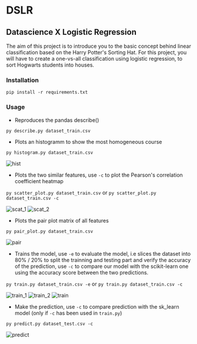 # DSLR
## Datascience X Logistic Regression


The aim of this project is to introduce you to the basic concept behind linear classification based on the Harry Potter's Sorting Hat.
For this project, you will have to create a one-vs-all classification using logistic regression, to sort Hogwarts students into houses.


### Installation

```pip install -r requirements.txt```

### Usage

- Reproduces the pandas describe()

```py describe.py dataset_train.csv```

- Plots an histogramm to show the most homogeneous course

```py histogram.py dataset_train.csv```

![hist](https://user-images.githubusercontent.com/40288838/70129625-6470e780-167f-11ea-8894-fdae2c0807cf.PNG)


- Plots the two similar features, use ```-c``` to plot the Pearson's correlation coefficient heatmap

```py scatter_plot.py dataset_train.csv``` or ```py scatter_plot.py dataset_train.csv -c```

![scat_1](https://user-images.githubusercontent.com/40288838/70129631-66d34180-167f-11ea-9b21-f2d1d325352d.PNG)
![scat_2](https://user-images.githubusercontent.com/40288838/70129632-676bd800-167f-11ea-8d30-c02d3fe5c955.PNG)


- Plots the pair plot matrix of all features

```py pair_plot.py dataset_train.csv```

![pair](https://user-images.githubusercontent.com/40288838/70129635-69ce3200-167f-11ea-9007-af846294761b.png)


- Trains the model, use ```-e``` to evaluate the model, i.e slices the dataset into 80% / 20% to split the trainning and testing part and verify the accuracy of the prediction, use 
```-c``` to compare our model with the scikit-learn one using the accuracy score between the two predictions.

```py train.py dataset_train.csv -e``` or ```py train.py dataset_train.csv -c```

![train_1](https://user-images.githubusercontent.com/40288838/70129640-6d61b900-167f-11ea-9f19-9af0b1cc063c.PNG)
![train_2](https://user-images.githubusercontent.com/40288838/70129641-6d61b900-167f-11ea-9739-c742ab3c1185.PNG)
![train](https://user-images.githubusercontent.com/40288838/70129642-6dfa4f80-167f-11ea-8c7b-f7ef4fca99eb.PNG)


- Make the prediction, use ```-c``` to compare prediction with the sk_learn model (only if ```-c``` has been used in ```train.py```)

```py predict.py dataset_test.csv -c```

![predict](https://user-images.githubusercontent.com/40288838/70129647-6f2b7c80-167f-11ea-8fb1-58109d59b7ba.PNG)

